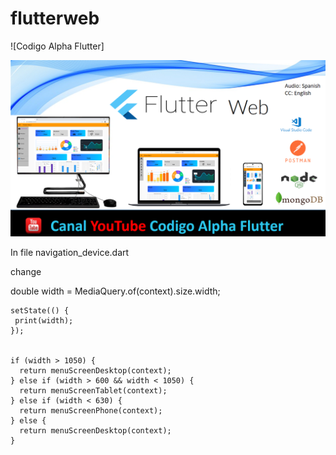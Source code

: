 # flutterweb

![Codigo Alpha Flutter]

![alt text](https://github.com/codigoalphacol/flutterweb/blob/main/inicio.png)

In file navigation_device.dart

change

 double width = MediaQuery.of(context).size.width;

    setState(() {
     print(width);    
    });


    if (width > 1050) {
      return menuScreenDesktop(context);      
    } else if (width > 600 && width < 1050) {
      return menuScreenTablet(context);
    } else if (width < 630) {
      return menuScreenPhone(context);
    } else {
      return menuScreenDesktop(context);
    }
